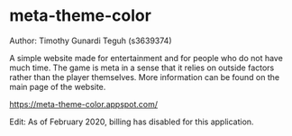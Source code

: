 # meta-theme-color
Author: Timothy Gunardi Teguh (s3639374)

A simple website made for entertainment and for people who do not have much time. The game is meta in a sense that it relies on outside factors rather than the player themselves. More information can be found on the main page of the website.

https://meta-theme-color.appspot.com/

Edit: As of February 2020, billing has disabled for this application.
